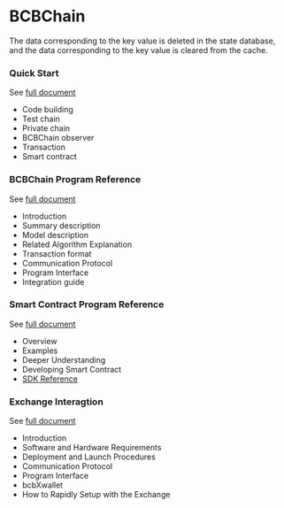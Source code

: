 # BCBChain

The data corresponding to the key value is deleted in the state database, and the data corresponding to the key value is cleared from the cache.

### Quick Start

See [full document](https://github.com/bcbchain/bcbchain/blob/master/doc/BCBChain_V2.0_Quick_Start_cn.md)
- Code building
- Test chain
- Private chain
- BCBChain observer
- Transaction
- Smart contract

### BCBChain Program Reference

See [full document](https://github.com/bcbchain/bcbchain/blob/master/doc/BCBChain_V2.0_Program_Reference_cn.md)

- Introduction
- Summary description
- Model description
- Related Algorithm Explanation
- Transaction format
- Communication Protocol
- Program Interface
- Integration guide

### Smart Contract Program Reference

See [full document](https://github.com/bcbchain/sdk/blob/master/doc/BCBChain_V2.0_Smart_Contract_Program_Guide_cn.md)

- Overview
- Examples
- Deeper Understanding
- Developing Smart Contract
- [SDK Reference](https://github.com/bcbchain/sdk/blob/master/doc/BCBChain_V2.0_SmartContract_SDK_Reference.md)

### Exchange Interagtion

See [full document](https://github.com/bcbchain/xwallet/blob/master/doc/BCBChain_V1.0_Quick_Start_For_Exchanges_cn_1.0.3.md)

- Introduction
- Software and Hardware Requirements
- Deployment and Launch Procedures
- Communication Protocol
- Program Interface
- bcbXwallet
- How to Rapidly Setup with the Exchange